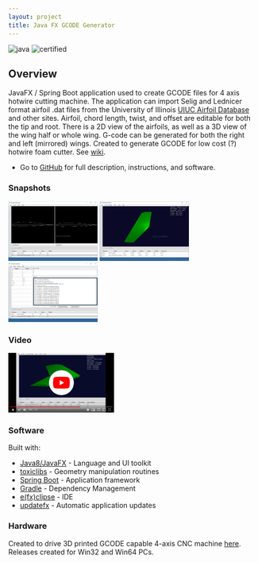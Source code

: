 ```yaml
---
layout: project
title: Java FX GCODE Generator
---
```

![java](https://forthebadge.com/images/badges/made-with-java.svg)
![certified](https://forthebadge.com/images/badges/approved-by-george-costanza.svg)


## Overview

JavaFX / Spring Boot application used to create GCODE files for 4 axis hotwire cutting machine. The application can import Selig and Lednicer format airfoil .dat
files from the University of Illinois [UIUC Airfoil Database]( http://m-selig.ae.illinois.edu/ads/coord_database.html) and other sites. Airfoil, chord length, twist,
and offset are editable for both the tip and root.  There is a 2D view of the airfoils, as well as a 3D view of the wing half or whole
wing. G-code can be generated for both the right and left (mirrored) wings. Created to generate GCODE for low cost (?) hotwire foam
cutter.  See [wiki](https://github.com/c-devine/WingGcodeBuilder/wiki).

- Go to  [GitHub](https://github.com/c-devine/WingGcodeBuilder) for full description, instructions, and software.

### Snapshots

<img src="https://raw.githubusercontent.com/c-devine/WingGcodeBuilder/snapshots/assets/img/2D.png?raw=true" width="180" height="120">
<img src="https://raw.githubusercontent.com/c-devine/WingGcodeBuilder/snapshots/assets/img/3D-v101.png?raw=true" width="180" height="120">
<img src="https://raw.githubusercontent.com/c-devine/WingGcodeBuilder/snapshots/assets/img/GCODE.png?raw=true" width="180" height="120">

### Video

[![WGB](img/jfx_youtube-small.png?raw=true)](https://youtu.be/wDMPSKyfra0 "WGB in Action")

### Software

Built with:
* [Java8/JavaFX](https://www.oracle.com/technetwork/java/javase/overview/java8-2100321.html) - Language and UI toolkit
* [toxiclibs](http://toxiclibs.org/) - Geometry manipulation routines
* [Spring Boot](https://projects.spring.io/spring-boot/) - Application framework
* [Gradle](https://gradle.org/) - Dependency Management
* [e\(fx\)clipse](http://www.eclipse.org/efxclipse/index.html) - IDE
* [updatefx](https://github.com/bitgamma/updatefx) - Automatic application updates

### Hardware

Created to drive 3D printed GCODE capable 4-axis CNC machine [here](https://github.com/c-devine/WingGcodeBuilder/wiki).
Releases created for Win32 and Win64 PCs.





